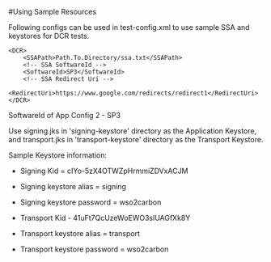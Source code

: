 #Using Sample Resources

Following configs can be used in test-config.xml to use sample SSA and keystores for DCR tests.

    <DCR>
        <SSAPath>Path.To.Directory/ssa.txt</SSAPath>
        <!-- SSA SoftwareId -->
        <SoftwareId>SP3</SoftwareId>
        <!-- SSA Redirect Uri -->
        <RedirectUri>https://www.google.com/redirects/redirect1</RedirectUri>
    </DCR>

SoftwareId of App Config 2 - SP3

Use signing.jks in 'signing-keystore' directory as the Application Keystore, and transport.jks in 'transport-keystore'
directory as the Transport Keystore.

Sample Keystore information:

- Signing Kid = cIYo-5zX4OTWZpHrmmiZDVxACJM

- Signing keystore alias = signing

- Signing keystore password = wso2carbon

- Transport Kid - 41uFt7QcUzeWoEWO3slUAGfXk8Y

- Transport keystore alias = transport

- Transport keystore password = wso2carbon